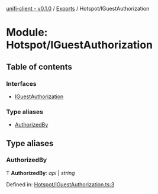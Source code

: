 [unifi-client - v0.1.0](../README.md) / [Exports](../modules.md) / Hotspot/IGuestAuthorization

# Module: Hotspot/IGuestAuthorization

## Table of contents

### Interfaces

- [IGuestAuthorization](../interfaces/hotspot_iguestauthorization.iguestauthorization.md)

### Type aliases

- [AuthorizedBy](hotspot_iguestauthorization.md#authorizedby)

## Type aliases

### AuthorizedBy

Ƭ **AuthorizedBy**: *api* \| *string*

Defined in: [Hotspot/IGuestAuthorization.ts:3](https://github.com/thib3113/unifi-client/blob/78d04fb/src/Hotspot/IGuestAuthorization.ts#L3)

